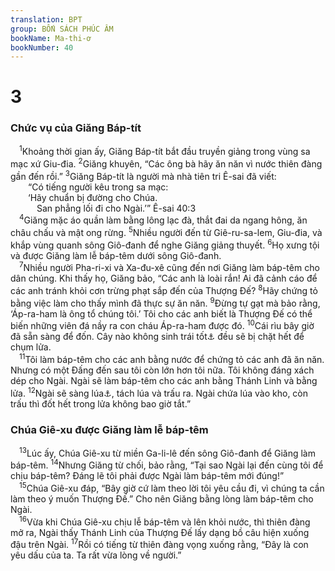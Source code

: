 ```yaml
---
translation: BPT
group: BỐN SÁCH PHÚC ÂM
bookName: Ma-thi-ơ 
bookNumber: 40
---
```


<div class="title"><h1>3</h1><h3>Chức vụ của Giăng Báp-tít</h3></div>
<span class="verse mat_3_1"> <sup>1</sup>Khoảng thời gian ấy, Giăng Báp-tít bắt đầu truyền giảng trong vùng sa mạc xứ Giu-đia.</span>
<span class="verse mat_3_2"><sup>2</sup>Giăng khuyên, “Các ông bà hãy ăn năn vì nước thiên đàng gần đến rồi.”</span>
<span class="verse mat_3_3"><sup>3</sup>Giăng Báp-tít là người mà nhà tiên tri Ê-sai đã viết:<br/>  “Có tiếng người kêu trong sa mạc:<br/>  ‘Hãy chuẩn bị đường cho Chúa.<br/>   San phẳng lối đi cho Ngài.’” Ê-sai 40:3<br/></span>
<span class="verse mat_3_4"> <sup>4</sup>Giăng mặc áo quần làm bằng lông lạc đà, thắt đai da ngang hông, ăn châu chấu và mật ong rừng.</span>
<span class="verse mat_3_5"><sup>5</sup>Nhiều người đến từ Giê-ru-sa-lem, Giu-đia, và khắp vùng quanh sông Giô-đanh để nghe Giăng giảng thuyết.</span>
<span class="verse mat_3_6"><sup>6</sup>Họ xưng tội và được Giăng làm lễ báp-têm dưới sông Giô-đanh.<br/></span>
<span class="verse mat_3_7"> <sup>7</sup>Nhiều người Pha-ri-xi và Xa-đu-xê cũng đến nơi Giăng làm báp-têm cho dân chúng. Khi thấy họ, Giăng bảo, “Các anh là loài rắn! Ai đã cảnh cáo để các anh tránh khỏi cơn trừng phạt sắp đến của Thượng Đế?</span>
<span class="verse mat_3_8"><sup>8</sup>Hãy chứng tỏ bằng việc làm cho thấy mình đã thực sự ăn năn.</span>
<span class="verse mat_3_9"><sup>9</sup>Đừng tự gạt mà bảo rằng, ‘Áp-ra-ham là ông tổ chúng tôi.’ Tôi cho các anh biết là Thượng Đế có thể biến những viên đá nầy ra con cháu Áp-ra-ham được đó.</span>
<span class="verse mat_3_10"><sup>10</sup>Cái rìu bây giờ đã sẵn sàng để đốn. Cây nào không sinh trái tốt<a data-toggle="tooltip" data-placement="bottom" title="Những người không vâng lời Thượng Đế. Họ giống như những “cây” sẽ bị đốn.">⚓</a> đều sẽ bị chặt hết để chụm lửa.<br/></span>
<span class="verse mat_3_11"> <sup>11</sup>Tôi làm báp-têm cho các anh bằng nước để chứng tỏ các anh đã ăn năn. Nhưng có một Đấng đến sau tôi còn lớn hơn tôi nữa. Tôi không đáng xách dép cho Ngài. Ngài sẽ làm báp-têm cho các anh bằng Thánh Linh và bằng lửa.</span>
<span class="verse mat_3_12"><sup>12</sup>Ngài sẽ sàng lúa<a data-toggle="tooltip" data-placement="bottom" title="Nghĩa là Chúa Giê-xu sẽ phân chia người tốt với người xấu.">⚓</a>, tách lúa và trấu ra. Ngài chứa lúa vào kho, còn trấu thì đốt hết trong lửa không bao giờ tắt.”<br/></span>
<div class="title"><h3>Chúa Giê-xu được Giăng làm lễ báp-têm</h3></div>
<span class="verse mat_3_13"> <sup>13</sup>Lúc ấy, Chúa Giê-xu từ miền Ga-li-lê đến sông Giô-đanh để Giăng làm báp-têm.</span>
<span class="verse mat_3_14"><sup>14</sup>Nhưng Giăng từ chối, bảo rằng, “Tại sao Ngài lại đến cùng tôi để chịu báp-têm? Đáng lẽ tôi phải được Ngài làm báp-têm mới đúng!”<br/></span>
<span class="verse mat_3_15"> <sup>15</sup>Chúa Giê-xu đáp, “Bây giờ cứ làm theo lời tôi yêu cầu đi, vì chúng ta cần làm theo ý muốn Thượng Đế.” Cho nên Giăng bằng lòng làm báp-têm cho Ngài.<br/></span>
<span class="verse mat_3_16"> <sup>16</sup>Vừa khi Chúa Giê-xu chịu lễ báp-têm và lên khỏi nước, thì thiên đàng mở ra, Ngài thấy Thánh Linh của Thượng Đế lấy dạng bồ câu hiện xuống đậu trên Ngài.</span>
<span class="verse mat_3_17"><sup>17</sup>Rồi có tiếng từ thiên đàng vọng xuống rằng, “Đây là con yêu dấu của ta. Ta rất vừa lòng về người.”<br/></span>
